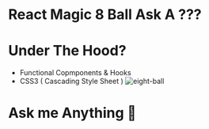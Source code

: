# React Magic 8 Ball Ask A ???

# Under The Hood?
- Functional Copmponents & Hooks
- CSS3 ( Cascading Style Sheet )
![eight-ball](https://user-images.githubusercontent.com/70597385/162096773-78519cf2-a143-4fbf-aa3d-59c4aac4505d.png)

# Ask me Anything 🤡
